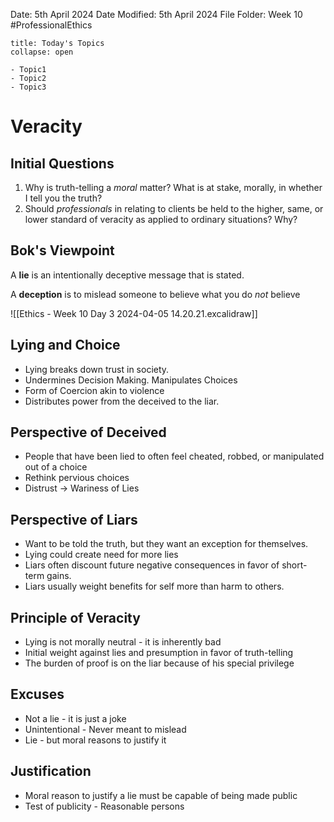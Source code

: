 Date: 5th April 2024
Date Modified: 5th April 2024
File Folder: Week 10
#ProfessionalEthics

```ad-abstract
title: Today's Topics
collapse: open

- Topic1
- Topic2
- Topic3

```

# Veracity

## Initial Questions

1. Why is truth-telling a *moral* matter? What is at stake, morally, in whether I tell you the truth?
2. Should *professionals* in relating to clients be held to the higher, same, or lower standard of veracity as applied to ordinary situations? Why?

## Bok's Viewpoint

A **lie** is an intentionally deceptive message that is stated.

A **deception** is to mislead someone to believe what you do *not* believe

![[Ethics - Week 10 Day 3 2024-04-05 14.20.21.excalidraw]]

## Lying and Choice

- Lying breaks down trust in society.
- Undermines Decision Making. Manipulates Choices
- Form of Coercion akin to violence
- Distributes power from the deceived to the liar.

## Perspective of Deceived

- People that have been lied to often feel cheated, robbed, or manipulated out of a choice
- Rethink pervious choices 
- Distrust $\rightarrow$ Wariness of Lies

## Perspective of Liars

- Want to be told the truth, but they want an exception for themselves.
- Lying could create need for more lies
- Liars often discount future negative consequences in favor of short-term gains.
- Liars usually weight benefits for self more than harm to others.

## Principle of Veracity

- Lying is not morally neutral - it is inherently bad
- Initial weight against lies and presumption in favor of truth-telling
- The burden of proof is on the liar because of his special privilege

## Excuses

- Not a lie - it is just a joke
- Unintentional - Never meant to mislead
- Lie - but moral reasons to justify it

## Justification

- Moral reason to justify a lie must be capable of being made public
- Test of publicity - Reasonable persons 
